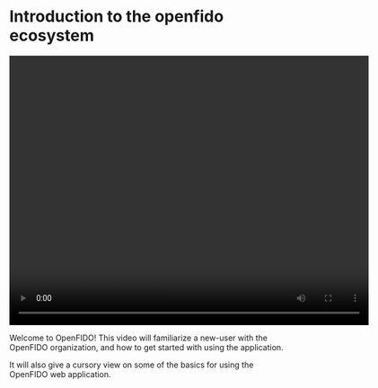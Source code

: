 # Introduction to the openfido ecosystem

<video width="640" height="480" controls>
  <source src="http://help.openfido.org/assets/getting_started.mp4" type="video/mp4">
</video>

Welcome to OpenFIDO! This video will familiarize a new-user with the OpenFIDO organization, and how to get started with using the application. 

It will also give a cursory view on some of the basics for using the OpenFIDO web application.
